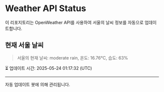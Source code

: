 
# Weather API Status

이 리포지토리는 OpenWeather API를 사용하여 서울의 날씨 정보를 자동으로 업데이트합니다.

## 현재 서울 날씨
> 서울의 현재 날씨: moderate rain, 온도: 16.76°C, 습도: 63%

⏳ 업데이트 시간: 2025-05-24 01:17:32 (UTC)

---
자동 업데이트 봇에 의해 관리됩니다.
